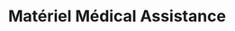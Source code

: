 ---
title: "Matériel Médical Assistance"
url: /toulon/materiel-medical-assistance/
shop: Sanitätshaus
---